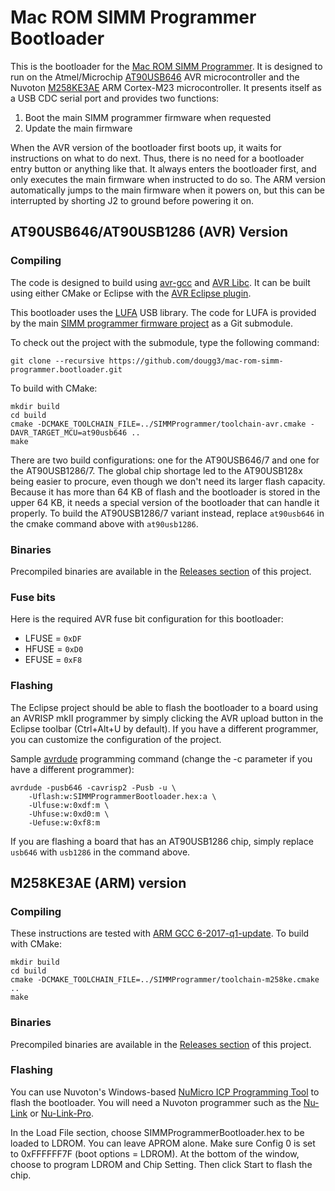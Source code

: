 # Mac ROM SIMM Programmer Bootloader
This is the bootloader for the [Mac ROM SIMM Programmer](https://github.com/dougg3/mac-rom-simm-programmer). It is designed to run on the Atmel/Microchip [AT90USB646](https://www.microchip.com/wwwproducts/en/AT90usb646) AVR microcontroller and the Nuvoton [M258KE3AE](https://www.nuvoton.com/products/microcontrollers/arm-cortex-m23-mcus/m254-m256-m258-low-power-lcd-series/m258ke3ae/) ARM Cortex-M23 microcontroller. It presents itself as a USB CDC serial port and provides two functions:

1. Boot the main SIMM programmer firmware when requested
2. Update the main firmware

When the AVR version of the bootloader first boots up, it waits for instructions on what to do next. Thus, there is no need for a bootloader entry button or anything like that. It always enters the bootloader first, and only executes the main firmware when instructed to do so. The ARM version automatically jumps to the main firmware when it powers on, but this can be interrupted by shorting J2 to ground before powering it on.

## AT90USB646/AT90USB1286 (AVR) Version

### Compiling

The code is designed to build using [avr-gcc](https://gcc.gnu.org/wiki/avr-gcc) and [AVR Libc](https://www.nongnu.org/avr-libc/). It can be built using either CMake or Eclipse with the [AVR Eclipse plugin](https://avr-eclipse.sourceforge.net/wiki/index.php/The_AVR_Eclipse_Plugin).

This bootloader uses the [LUFA](http://www.fourwalledcubicle.com/LUFA.php) USB library. The code for LUFA is provided by the main [SIMM programmer firmware project](https://github.com/dougg3/mac-rom-simm-programmer) as a Git submodule.

To check out the project with the submodule, type the following command:

`git clone --recursive https://github.com/dougg3/mac-rom-simm-programmer.bootloader.git`

To build with CMake:

```
mkdir build
cd build
cmake -DCMAKE_TOOLCHAIN_FILE=../SIMMProgrammer/toolchain-avr.cmake -DAVR_TARGET_MCU=at90usb646 ..
make
```

There are two build configurations: one for the AT90USB646/7 and one for the AT90USB1286/7. The global chip shortage led to the AT90USB128x being easier to procure, even though we don't need its larger flash capacity. Because it has more than 64 KB of flash and the bootloader is stored in the upper 64 KB, it needs a special version of the bootloader that can handle it properly. To build the AT90USB1286/7 variant instead, replace `at90usb646` in the cmake command above with `at90usb1286`.

### Binaries

Precompiled binaries are available in the [Releases section](https://github.com/dougg3/mac-rom-simm-programmer.bootloader/releases) of this project.

### Fuse bits

Here is the required AVR fuse bit configuration for this bootloader:

- LFUSE = `0xDF`
- HFUSE = `0xD0`
- EFUSE = `0xF8`

### Flashing

The Eclipse project should be able to flash the bootloader to a board using an AVRISP mkII programmer by simply clicking the AVR upload button in the Eclipse toolbar (Ctrl+Alt+U by default). If you have a different programmer, you can customize the configuration of the project.

Sample [avrdude](https://www.nongnu.org/avrdude/) programming command (change the -c parameter if you have a different programmer):

```
avrdude	-pusb646 -cavrisp2 -Pusb -u \
    -Uflash:w:SIMMProgrammerBootloader.hex:a \
    -Ulfuse:w:0xdf:m \
    -Uhfuse:w:0xd0:m \
    -Uefuse:w:0xf8:m
```

If you are flashing a board that has an AT90USB1286 chip, simply replace `usb646` with `usb1286` in the command above.

## M258KE3AE (ARM) version

### Compiling

These instructions are tested with [ARM GCC 6-2017-q1-update](https://developer.arm.com/tools-and-software/open-source-software/developer-tools/gnu-toolchain/gnu-rm/downloads/6-2017-q1-update). To build with CMake:

```
mkdir build
cd build
cmake -DCMAKE_TOOLCHAIN_FILE=../SIMMProgrammer/toolchain-m258ke.cmake ..
make
```

### Binaries

Precompiled binaries are available in the [Releases section](https://github.com/dougg3/mac-rom-simm-programmer.bootloader/releases) of this project.

### Flashing

You can use Nuvoton's Windows-based [NuMicro ICP Programming Tool](https://www.nuvoton.com/tool-and-software/software-tool/programmer-tool/) to flash the bootloader. You will need a Nuvoton programmer such as the [Nu-Link](https://www.nuvoton.com/tool-and-software/debugger-and-programmer/1-to-1-debugger-and-programmer/nu-link/) or [Nu-Link-Pro](https://www.nuvoton.com/tool-and-software/debugger-and-programmer/1-to-1-debugger-and-programmer/nu-link-pro/).

In the Load File section, choose SIMMProgrammerBootloader.hex to be loaded to LDROM. You can leave APROM alone. Make sure Config 0 is set to 0xFFFFFF7F (boot options = LDROM). At the bottom of the window, choose to program LDROM and Chip Setting. Then click Start to flash the chip.
